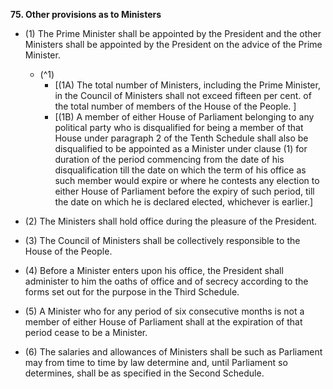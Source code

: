 **75\. Other provisions as to Ministers**

- (1) The Prime Minister shall be appointed by the President and the other Ministers shall be appointed by the President on the advice of the Prime Minister.

	- (^1)
		-  [(1A) The total number of Ministers, including the Prime Minister, in the Council of Ministers shall not exceed fifteen per cent. of the total number of members of the House of the People. ]
		- [(1B) A member of either House of Parliament belonging to any political party who is disqualified for being a member of that House under paragraph 2 of the Tenth Schedule shall also be disqualified to be appointed as a Minister under clause (1) for duration of the period commencing from the date of his disqualification till the date on which the term of his office as such member would expire or where he contests any election to either House of Parliament before the expiry of such period, till the date on which he is declared elected, whichever is earlier.] 
- (2) The Ministers shall hold office during the pleasure of the President. 
- (3) The Council of Ministers shall be collectively responsible to the House of the People. 
- (4) Before a Minister enters upon his office, the President shall administer to him the oaths of office and of secrecy according to the forms set out for the purpose in the Third Schedule. 
- (5) A Minister who for any period of six consecutive months is not a member of either House of Parliament shall at the expiration of that period cease to be a Minister. 
- (6) The salaries and allowances of Ministers shall be such as Parliament may from time to time by law determine and, until Parliament so determines, shall be as specified in the Second Schedule.